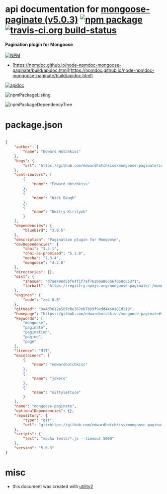 # api documentation for  [mongoose-paginate (v5.0.3)](https://github.com/edwardhotchkiss/mongoose-paginate#readme)  [![npm package](https://img.shields.io/npm/v/npmdoc-mongoose-paginate.svg?style=flat-square)](https://www.npmjs.org/package/npmdoc-mongoose-paginate) [![travis-ci.org build-status](https://api.travis-ci.org/npmdoc/node-npmdoc-mongoose-paginate.svg)](https://travis-ci.org/npmdoc/node-npmdoc-mongoose-paginate)
#### Pagination plugin for Mongoose

[![NPM](https://nodei.co/npm/mongoose-paginate.png?downloads=true&downloadRank=true&stars=true)](https://www.npmjs.com/package/mongoose-paginate)

- [https://npmdoc.github.io/node-npmdoc-mongoose-paginate/build/apidoc.html](https://npmdoc.github.io/node-npmdoc-mongoose-paginate/build/apidoc.html)

[![apidoc](https://npmdoc.github.io/node-npmdoc-mongoose-paginate/build/screenCapture.buildCi.browser.%252Ftmp%252Fbuild%252Fapidoc.html.png)](https://npmdoc.github.io/node-npmdoc-mongoose-paginate/build/apidoc.html)

![npmPackageListing](https://npmdoc.github.io/node-npmdoc-mongoose-paginate/build/screenCapture.npmPackageListing.svg)

![npmPackageDependencyTree](https://npmdoc.github.io/node-npmdoc-mongoose-paginate/build/screenCapture.npmPackageDependencyTree.svg)



# package.json

```json

{
    "author": {
        "name": "Edward Hotchkiss"
    },
    "bugs": {
        "url": "https://github.com/edwardhotchkiss/mongoose-paginate/issues"
    },
    "contributors": [
        {
            "name": "Edward Hotchkiss"
        },
        {
            "name": "Nick Baugh"
        },
        {
            "name": "Dmitry Kirilyuk"
        }
    ],
    "dependencies": {
        "bluebird": "3.0.5"
    },
    "description": "Pagination plugin for Mongoose",
    "devDependencies": {
        "chai": "3.4.1",
        "chai-as-promised": "5.1.0",
        "mocha": "2.3.4",
        "mongoose": "4.2.8"
    },
    "directories": {},
    "dist": {
        "shasum": "d7ae49ed5bf64f1f7af7620ea865b67058c55371",
        "tarball": "https://registry.npmjs.org/mongoose-paginate/-/mongoose-paginate-5.0.3.tgz"
    },
    "engines": {
        "node": ">=4.0.0"
    },
    "gitHead": "9a4d3612a589cbe267eb7b09f9edd4460181d219",
    "homepage": "https://github.com/edwardhotchkiss/mongoose-paginate#readme",
    "keywords": [
        "mongoose",
        "paginate",
        "pagination",
        "paging",
        "page"
    ],
    "license": "MIT",
    "maintainers": [
        {
            "name": "edwardhotchkiss"
        },
        {
            "name": "jokero"
        },
        {
            "name": "niftylettuce"
        }
    ],
    "name": "mongoose-paginate",
    "optionalDependencies": {},
    "repository": {
        "type": "git",
        "url": "git+https://github.com/edwardhotchkiss/mongoose-paginate.git"
    },
    "scripts": {
        "test": "mocha tests/*.js --timeout 5000"
    },
    "version": "5.0.3"
}
```



# misc
- this document was created with [utility2](https://github.com/kaizhu256/node-utility2)
